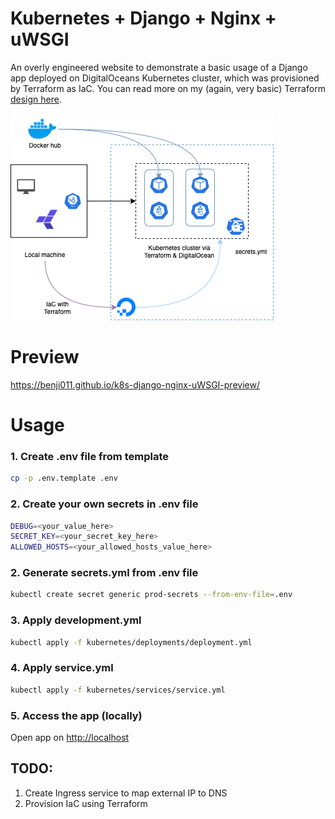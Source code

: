 # Kubernetes + Django + Nginx + uWSGI
An overly engineered website to demonstrate a basic usage of a Django app deployed on DigitalOceans Kubernetes cluster, which was provisioned by Terraform as IaC. You can read more on my (again, very basic) Terraform [design here](https://github.com/benji011/digitalocean-terraform-k8s-cluster).

<img src="https://github.com/benji011/An-overly-engineered-website/blob/main/app/static/img/infra.png" alt="My tiny infrastructure">

# Preview
https://benji011.github.io/k8s-django-nginx-uWSGI-preview/

# Usage

### 1. Create .env file from template

```bash
cp -p .env.template .env
```

### 2. Create your own secrets in .env file

```bash
DEBUG=<your_value_here>
SECRET_KEY=<your_secret_key_here>
ALLOWED_HOSTS=<your_allowed_hosts_value_here>
```

### 2. Generate secrets.yml from .env file

```bash
kubectl create secret generic prod-secrets --from-env-file=.env
```

### 3. Apply development.yml

```bash
kubectl apply -f kubernetes/deployments/deployment.yml
```

### 4. Apply service.yml

```bash
kubectl apply -f kubernetes/services/service.yml
```

### 5. Access the app (locally)
Open app on [http://localhost](http://localhost)

## TODO:
1. Create Ingress service to map external IP to DNS
2. Provision IaC using Terraform
